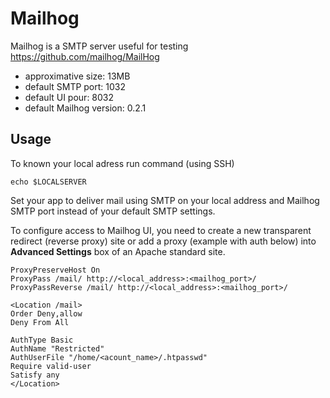 # Mailhog

Mailhog is a SMTP server useful for testing https://github.com/mailhog/MailHog

* approximative size: 13MB
* default SMTP port: 1032
* default UI pour: 8032
* default Mailhog version: 0.2.1

## Usage

To known your local adress run command (using SSH)
```
echo $LOCALSERVER
```

Set your app to deliver mail using SMTP on your local address and Mailhog SMTP port instead of your default SMTP settings.

To configure access to Mailhog UI, you need to create a new transparent redirect (reverse proxy) site or add a proxy (example with auth below) into **Advanced Settings** box of an Apache standard site.

```
ProxyPreserveHost On
ProxyPass /mail/ http://<local_address>:<mailhog_port>/
ProxyPassReverse /mail/ http://<local_address>:<mailhog_port>/

<Location /mail>
Order Deny,allow
Deny From All

AuthType Basic
AuthName "Restricted"
AuthUserFile "/home/<acount_name>/.htpasswd"
Require valid-user
Satisfy any
</Location>
```
